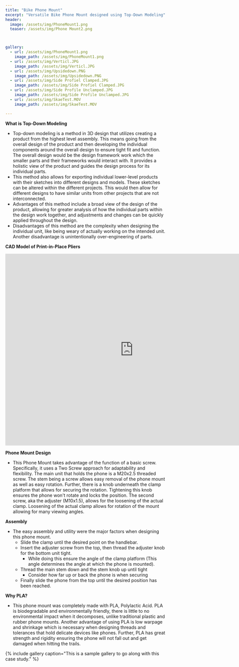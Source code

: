 ```yaml
---
title: "Bike Phone Mount"
excerpt: "Versatile Bike Phone Mount designed using Top-Down Modeling"
header:
  image: /assets/img/PhoneMount1.png
  teaser: /assets/img/Phone Mount2.png



gallery:
  - url: /assets/img/PhoneMount1.png
    image_path: /assets/img/PhoneMount1.png
  - url: /assets/img/Verticl.JPG
    image_path: /assets/img/Verticl.JPG
  - url: /assets/img/Upsidedown.PNG
    image_path: /assets/img/Upsidedown.PNG
  - url: /assets/img/Side Profiel Clamped.JPG
    image_path: /assets/img/Side Profiel Clamped.JPG
  - url: /assets/img/Side Profile Unclamped.JPG
    image_path: /assets/img/Side Profile Unclamped.JPG
  - url: /assets/img/SkaeTest.MOV
    image_path: /assets/img/SkaeTest.MOV

---
```


**What is Top-Down Modeling** 
* Top-down modeling is a method in 3D design that utilizes creating a product from the highest level assembly. This means going from the overall design of the product and then developing the individual components around the overall design to ensure tight fit and function. The overall design would be the design framework work which the smaller parts and their frameworks would interact with. It provides a holistic view of the product and guides the design process for its individual parts. 
* This method also allows for exporting individual lower-level products with their sketches into different designs and models. These sketches can be altered within the different projects. This would then allow for different designs to have similar units from other projects that are not interconnected.  
* Advantages of this method include a broad view of the design of the product, allowing for greater analysis of how the individual parts within the design work together, and adjustments and changes can be quickly applied throughout the design.
* Disadvantages of this method are the complexity when designing the individual unit, like being weary of actually working on the intended unit. Another disadvantage is unintentionally over-engineering of parts. 


**CAD Model of Print-in-Place Pliers**
<iframe src="https://vanderbilt643.autodesk360.com/shares/public/SH512d4QTec90decfa6e88060f78c0e555c7?mode=embed" width="800" height="600" allowfullscreen="true" webkitallowfullscreen="true" mozallowfullscreen="true"  frameborder="0"></iframe>


**Phone Mount Design**
* This Phone Mount takes advantage of the function of a basic screw. Specifically, it uses a Two Screw approach for adaptability and flexibility. The main unit that holds the phone is a M20x2.5 threaded screw. The stem being a screw allows easy removal of the phone mount as well as easy rotation. Further, there is a knob underneath the clamp platform that allows for securing the rotation. Tightening this knob ensures the phone won't rotate and locks the position. The second screw, aka the adjuster (M10x1.5), allows for the loosening of the actual clamp. Loosening of the actual clamp allows for rotation of the mount allowing for many viewing angles. 

**Assembly**
* The easy assembly and utility were the major factors when designing this phone mount.
  * Slide the clamp until the desired point on the handlebar. 
  * Insert the adjuster screw from the top, then thread the adjuster knob for the bottom unit tight. 
     * While doing this ensure the angle of the clamp platform (This angle determines the angle at which the phone is mounted).
  * Thread the main stem down and the stem knob up until tight 
     * Consider how far up or back the phone is when securing
  * Finally slide the phone from the top until the desired position has been reached. 

**Why PLA?**
* This phone mount was completely made with PLA, Polylactic Acid. PLA is biodegradable and environmentally friendly, there is little to no environmental impact when it decomposes, unlike traditional plastic and rubber phone mounts. Another advantage of using PLA is low warpage and shrinkage which is necessary when designing threads and tolerances that hold delicate devices like phones. Further, PLA has great strength and rigidity ensuring the phone will not fall out and get damaged when hitting the trails. 







{% include gallery caption="This is a sample gallery to go along with this case study." %}




